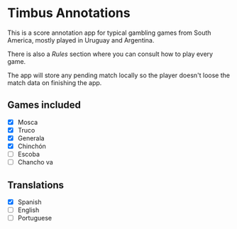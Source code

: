 # Timbus Annotations

This is a score annotation app for typical gambling games from South America, mostly played in Uruguay and Argentina.

There is also a _Rules_ section where you can consult how to play every game.

The app will store any pending match locally so the player doesn't loose the match data on finishing the app.

## Games included

- [x] Mosca
- [x] Truco
- [x] Generala
- [x] Chinchón
- [ ] Escoba
- [ ] Chancho va

## Translations

- [x] Spanish
- [ ] English
- [ ] Portuguese